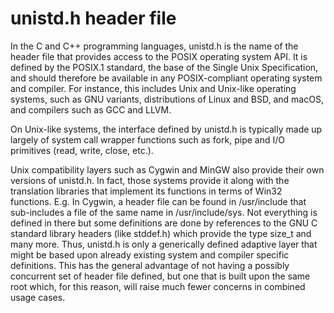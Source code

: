 # unistd.h header file

In the C and C++ programming languages, unistd.h is the name 
of the header file that provides access to the POSIX operating 
system API. It is defined by the POSIX.1 standard, the base 
of the Single Unix Specification, and should therefore be 
available in any POSIX-compliant operating system and compiler. 
For instance, this includes Unix and Unix-like operating systems, 
such as GNU variants, distributions of Linux and BSD, and macOS, 
and compilers such as GCC and LLVM.


On Unix-like systems, the interface defined by unistd.h is typically
made up largely of system call wrapper functions such as fork, pipe 
and I/O primitives (read, write, close, etc.).


Unix compatibility layers such as Cygwin and MinGW also provide their 
own versions of unistd.h. In fact, those systems provide it along with 
the translation libraries that implement its functions in terms of Win32 
functions. E.g. In Cygwin, a header file can be found in /usr/include that
sub-includes a file of the same name in /usr/include/sys. Not everything is 
defined in there but some definitions are done by references to the GNU C 
standard library headers (like stddef.h) which provide the type size_t and 
many more. Thus, unistd.h is only a generically defined adaptive layer that 
might be based upon already existing system and compiler specific definitions.
This has the general advantage of not having a possibly concurrent set of header 
file defined, but one that is built upon the same root which, for this reason, 
will raise much fewer concerns in combined usage cases. 
